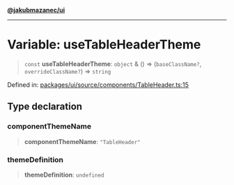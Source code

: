 [**@jakubmazanec/ui**](../README.md)

---

# Variable: useTableHeaderTheme

> `const` **useTableHeaderTheme**: `object` & () => (`baseClassName?`, `overrideClassName?`) =>
> `string`

Defined in:
[packages/ui/source/components/TableHeader.ts:15](https://github.com/jakubmazanec/tools/blob/d956cf350ae3e6bad1df754a19dfbabb088c1451/packages/ui/source/components/TableHeader.ts#L15)

## Type declaration

### componentThemeName

> **componentThemeName**: `"TableHeader"`

### themeDefinition

> **themeDefinition**: `undefined`
